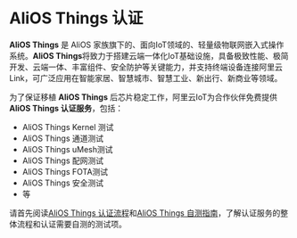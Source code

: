 # AliOS Things 认证

**AliOS Things** 是 AliOS 家族旗下的、面向IoT领域的、轻量级物联网嵌入式操作系统。**AliOS Things**将致力于搭建云端一体化IoT基础设施，具备极致性能、极简开发、云端一体、丰富组件、安全防护等关键能力，并支持终端设备连接阿里云Link，可广泛应用在智能家居、智慧城市、智慧工业、新出行、新商业等领域。

为了保证移植 **AliOS Things** 后芯片稳定工作，阿里云IoT为合作伙伴免费提供**AliOS Things 认证服务**，包括：

* AliOS Things Kernel 测试
* AliOS Things 通道测试
* AliOS Things uMesh测试
* AliOS Things 配网测试
* AliOS Things FOTA测试
* AliOS Things 安全测试
* 等

请首先阅读[AliOS Things 认证流程](https://github.com/alibaba/AliOS-Things/wiki/Process)和[AliOS Things 自测指南](https://github.com/alibaba/AliOS-Things/wiki/Manual)，了解认证服务的整体流程和认证需要自测的测试项。
